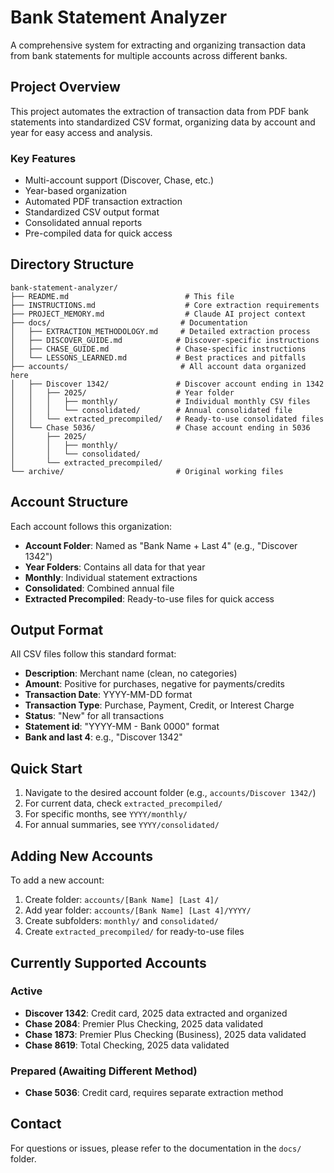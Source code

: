 # Bank Statement Analyzer

A comprehensive system for extracting and organizing transaction data from bank statements for multiple accounts across different banks.

## Project Overview

This project automates the extraction of transaction data from PDF bank statements into standardized CSV format, organizing data by account and year for easy access and analysis.

### Key Features
- Multi-account support (Discover, Chase, etc.)
- Year-based organization
- Automated PDF transaction extraction
- Standardized CSV output format
- Consolidated annual reports
- Pre-compiled data for quick access

## Directory Structure

```
bank-statement-analyzer/
├── README.md                          # This file
├── INSTRUCTIONS.md                    # Core extraction requirements
├── PROJECT_MEMORY.md                  # Claude AI project context
├── docs/                             # Documentation
│   ├── EXTRACTION_METHODOLOGY.md     # Detailed extraction process
│   ├── DISCOVER_GUIDE.md            # Discover-specific instructions
│   ├── CHASE_GUIDE.md               # Chase-specific instructions
│   └── LESSONS_LEARNED.md           # Best practices and pitfalls
├── accounts/                         # All account data organized here
│   ├── Discover 1342/               # Discover account ending in 1342
│   │   ├── 2025/                    # Year folder
│   │   │   ├── monthly/             # Individual monthly CSV files
│   │   │   └── consolidated/        # Annual consolidated file
│   │   └── extracted_precompiled/   # Ready-to-use consolidated files
│   └── Chase 5036/                  # Chase account ending in 5036
│       ├── 2025/
│       │   ├── monthly/
│       │   └── consolidated/
│       └── extracted_precompiled/
└── archive/                         # Original working files
```

## Account Structure

Each account follows this organization:
- **Account Folder**: Named as "Bank Name + Last 4" (e.g., "Discover 1342")
- **Year Folders**: Contains all data for that year
- **Monthly**: Individual statement extractions
- **Consolidated**: Combined annual file
- **Extracted Precompiled**: Ready-to-use files for quick access

## Output Format

All CSV files follow this standard format:
- **Description**: Merchant name (clean, no categories)
- **Amount**: Positive for purchases, negative for payments/credits
- **Transaction Date**: YYYY-MM-DD format
- **Transaction Type**: Purchase, Payment, Credit, or Interest Charge
- **Status**: "New" for all transactions
- **Statement id**: "YYYY-MM - Bank 0000" format
- **Bank and last 4**: e.g., "Discover 1342"

## Quick Start

1. Navigate to the desired account folder (e.g., `accounts/Discover 1342/`)
2. For current data, check `extracted_precompiled/`
3. For specific months, see `YYYY/monthly/`
4. For annual summaries, see `YYYY/consolidated/`

## Adding New Accounts

To add a new account:
1. Create folder: `accounts/[Bank Name] [Last 4]/`
2. Add year folder: `accounts/[Bank Name] [Last 4]/YYYY/`
3. Create subfolders: `monthly/` and `consolidated/`
4. Create `extracted_precompiled/` for ready-to-use files

## Currently Supported Accounts

### Active
- **Discover 1342**: Credit card, 2025 data extracted and organized
- **Chase 2084**: Premier Plus Checking, 2025 data validated
- **Chase 1873**: Premier Plus Checking (Business), 2025 data validated  
- **Chase 8619**: Total Checking, 2025 data validated

### Prepared (Awaiting Different Method)
- **Chase 5036**: Credit card, requires separate extraction method

## Contact

For questions or issues, please refer to the documentation in the `docs/` folder.